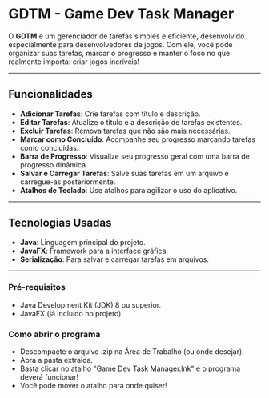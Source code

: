 # GDTM - Game Dev Task Manager

O **GDTM** é um gerenciador de tarefas simples e eficiente, desenvolvido especialmente para desenvolvedores de jogos. Com ele, você pode organizar suas tarefas, marcar o progresso e manter o foco no que realmente importa: criar jogos incríveis!

---

## Funcionalidades

- **Adicionar Tarefas**: Crie tarefas com título e descrição.
- **Editar Tarefas**: Atualize o título e a descrição de tarefas existentes.
- **Excluir Tarefas**: Remova tarefas que não são mais necessárias.
- **Marcar como Concluído**: Acompanhe seu progresso marcando tarefas como concluídas.
- **Barra de Progresso**: Visualize seu progresso geral com uma barra de progresso dinâmica.
- **Salvar e Carregar Tarefas**: Salve suas tarefas em um arquivo e carregue-as posteriormente.
- **Atalhos de Teclado**: Use atalhos para agilizar o uso do aplicativo.

---

## Tecnologias Usadas

- **Java**: Linguagem principal do projeto.
- **JavaFX**: Framework para a interface gráfica.
- **Serialização**: Para salvar e carregar tarefas em arquivos.

---

### Pré-requisitos
- Java Development Kit (JDK) 8 ou superior.
- JavaFX (já incluído no projeto).

### Como abrir o programa
- Descompacte o arquivo .zip na Área de Trabalho (ou onde desejar).
- Abra a pasta extraida.
- Basta clicar no atalho "Game Dev Task Manager.lnk" e o programa deverá funcionar!
- Você pode mover o atalho para onde quiser!
